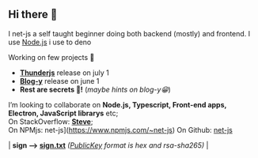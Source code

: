 ## Hi there 👋

I net-js a self taught beginner doing both backend (mostly) and frontend. I use [Node.js](https://github.com/nodejs/node) i use to deno

Working on few projects 🔭
 - [**Thunderjs**](https://github.com/net-js/thunderjs) release on july 1
 - [**Blog-y**](https://github.com/net-js/net-js/discussions/2) release on june 1
- **Rest are secrets 🤫!** (_maybe hints on blog-y😁_)

I’m looking to collaborate on **Node.js, Typescript, Front-end apps, Electron, JavaScript librarys** etc;  
On StackOverflow: [**Steve**](https://stackoverflow.com/users/18844713/steve?tab=profile);  
On NPMjs: net-js](https://www.npmjs.com/~net-js)
On Github: [net-js](https://github.com/net-js)

| **sign --> [sign.txt](https://github.com/net-js/net-js/blob/main/sign.txt)** _([PublicKey](https://gist.github.com/net-js/732043a7abf3bc2458425a63edd4df78) format is hex and rsa-sha265)_ |
